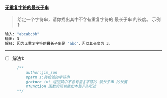 #### [无重复字符的最长子串](https://leetcode-cn.com/explore/learn/card/hash-table/207/conclusion/826/)

> 给定一个字符串，请你找出其中不含有重复字符的 最长子串 的长度。
示例 1:
```bash
输入: "abcabcbb"
输出: 3 
解释: 因为无重复字符的最长子串是 "abc"，所以其长度为 3。
```
---------------------------------------------------------------------------------------------------

- [ ] 解法1:
  
  ```C++
    /**
        author:jim_sun
        @parm s:待检验的字符串
        @return int 返回其中不含有重复字符的 最长子串 的长度
        @function 函数实现功能如本篇开头所述
    **/
    
  ```